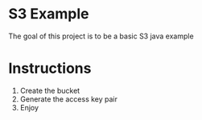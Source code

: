 # S3 Example
The goal of this project is to be a basic S3 java example

# Instructions
1) Create the bucket
2) Generate the access key pair
3) Enjoy